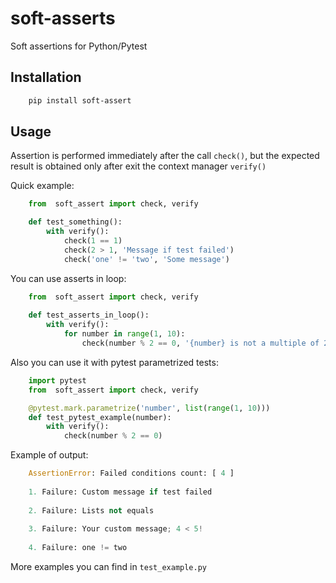 # soft-asserts
Soft assertions for Python/Pytest

## Installation

```bash
    pip install soft-assert
```
## Usage

Assertion is performed immediately after the call `check()`, 
but the expected result is obtained only after exit the context manager `verify()`

Quick example:
```python
    from  soft_assert import check, verify

    def test_something():
        with verify():
            check(1 == 1)
            check(2 > 1, 'Message if test failed')
            check('one' != 'two', 'Some message')
```

You can use asserts in loop:
```python
    from  soft_assert import check, verify
    
    def test_asserts_in_loop():
        with verify():
            for number in range(1, 10):
                check(number % 2 == 0, '{number} is not a multiple of 2')
```

Also you can use it with pytest parametrized tests:
```python
    import pytest
    from  soft_assert import check, verify

    @pytest.mark.parametrize('number', list(range(1, 10)))
    def test_pytest_example(number):
        with verify():
            check(number % 2 == 0)
```

Example of output:
```python
    AssertionError: Failed conditions count: [ 4 ]
    
    1. Failure: Custom message if test failed
    
    2. Failure: Lists not equals
    
    3. Failure: Your custom message; 4 < 5!
    
    4. Failure: one != two
```

More examples you can find in `test_example.py` 
